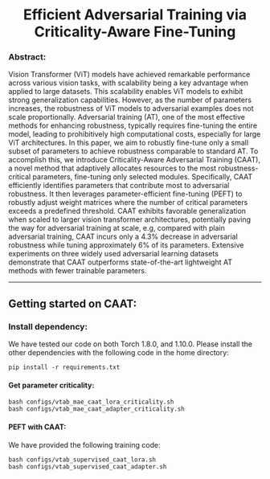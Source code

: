 <h1 align="center">Efficient Adversarial Training via Criticality-Aware Fine-Tuning</h1>


### Abstract:

Vision Transformer (ViT) models have achieved remarkable performance across various vision tasks, with scalability being a key advantage when applied to large datasets. This scalability enables ViT models to exhibit strong generalization capabilities. However, as the number of parameters increases, the robustness of ViT models to adversarial examples does not scale proportionally. Adversarial training (AT), one of the most effective methods for enhancing robustness, typically requires fine-tuning the entire model, leading to prohibitively high computational costs, especially for large ViT architectures. In this paper, we aim to robustly fine-tune only a small subset of parameters to achieve robustness comparable to standard AT. To accomplish this, we introduce Criticality-Aware Adversarial Training (CAAT), a novel method that adaptively allocates resources to the most robustness-critical parameters, fine-tuning only selected modules. Specifically, CAAT efficiently identifies parameters that contribute most to adversarial robustness. It then leverages parameter-efficient fine-tuning (PEFT) to robustly adjust weight matrices where the number of critical parameters exceeds a predefined threshold. CAAT exhibits favorable generalization when scaled to larger vision transformer architectures, potentially paving the way for adversarial training at scale, e.g, compared with plain adversarial training, CAAT incurs only a 4.3% decrease in adversarial robustness while tuning approximately 6% of its parameters. Extensive experiments on three widely used adversarial learning datasets demonstrate that CAAT outperforms state-of-the-art lightweight AT methods with fewer trainable parameters.

------


## Getting started on CAAT:

### Install dependency:

We have tested our code on both Torch 1.8.0, and 1.10.0. Please install the other dependencies with the following code in the home directory:

```
pip install -r requirements.txt
```



#### Get parameter criticality:

```console
bash configs/vtab_mae_caat_lora_criticality.sh
bash configs/vtab_mae_caat_adapter_criticality.sh
```







#### PEFT with CAAT:

We have provided the following training code:


```console
bash configs/vtab_supervised_caat_lora.sh
bash configs/vtab_supervised_caat_adapter.sh
```






